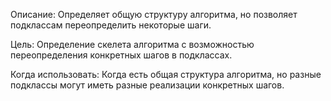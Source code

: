Описание: Определяет общую структуру алгоритма, но позволяет подклассам переопределить некоторые шаги.

Цель: Определение скелета алгоритма с возможностью переопределения конкретных шагов в подклассах.

Когда использовать: Когда есть общая структура алгоритма, но разные подклассы могут иметь разные реализации конкретных шагов.